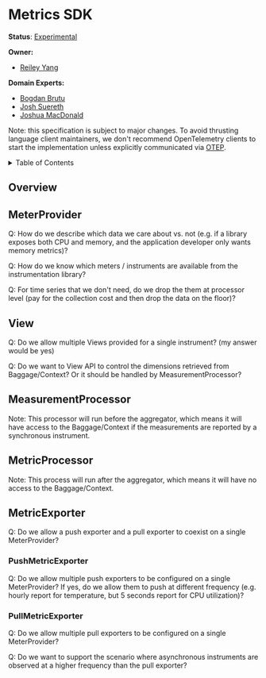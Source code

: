 # Metrics SDK

**Status**: [Experimental](../document-status.md)

**Owner:**

* [Reiley Yang](https://github.com/reyang)

**Domain Experts:**

* [Bogdan Brutu](https://github.com/bogdandrutu)
* [Josh Suereth](https://github.com/jsuereth)
* [Joshua MacDonald](https://github.com/jmacd)

Note: this specification is subject to major changes. To avoid thrusting
language client maintainers, we don't recommend OpenTelemetry clients to start
the implementation unless explicitly communicated via
[OTEP](https://github.com/open-telemetry/oteps#opentelemetry-enhancement-proposal-otep).

<details>
<summary>
Table of Contents
</summary>

* [Overview](#overview)
* [MeterProvider](#meterprovider)
* [View](#view)
* [MeasurementProcessor](#measurementprocessor)
* [MetricProcessor](#metricprocessor)
* [MetricExporter](#metricexporter)
  * [PushMetricExporter](#pushmetricexporter)
  * [PullMetricExporter](#pullmetricexporter)

</details>

## Overview

## MeterProvider

Q: How do we describe which data we care about vs. not (e.g. if a library
exposes both CPU and memory, and the application developer only wants memory
metrics)?

Q: How do we know which meters / instruments are available from the
instrumentation library?

Q: For time series that we don't need, do we drop the them at processor level
(pay for the collection cost and then drop the data on the floor)?

## View

Q: Do we allow multiple Views provided for a single instrument? (my answer would
be yes)

Q: Do we want to View API to control the dimensions retrieved from
Baggage/Context? Or it should be handled by MeasurementProcessor?

## MeasurementProcessor

Note: This processor will run before the aggregator, which means it will have
access to the Baggage/Context if the measurements are reported by a synchronous
instrument.

## MetricProcessor

Note: This process will run after the aggregator, which means it will have no
access to the Baggage/Context.

## MetricExporter

Q: Do we allow a push exporter and a pull exporter to coexist on a single
MeterProvider?

### PushMetricExporter

Q: Do we allow multiple push exporters to be configured on a single
MeterProvider? If yes, do we allow them to push at different frequency (e.g.
hourly report for temperature, but 5 seconds report for CPU utilization)?

### PullMetricExporter

Q: Do we allow multiple pull exporters to be configured on a single
MeterProvider?

Q: Do we want to support the scenario where asynchronous instruments are
observed at a higher frequency than the pull exporter?
